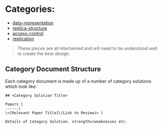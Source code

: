 # Categories:

- [data-representation](./data-representation.md)
- [replica-structure](./replica-structure.md)
- [access-control](./access-control.md)
- [replication](./replication.md)

> These pieces are all intertwined and will need to be understood well to create the best design.

## Category Document Structure

Each category document is made up of a number of category solutions which look like:

```
## <Category Solution Title>

Papers |
------|
\<[Relevant Paper Title]\(Link to Review)> |

Details of Category Solution. strengths/weaknesses etc.
```

